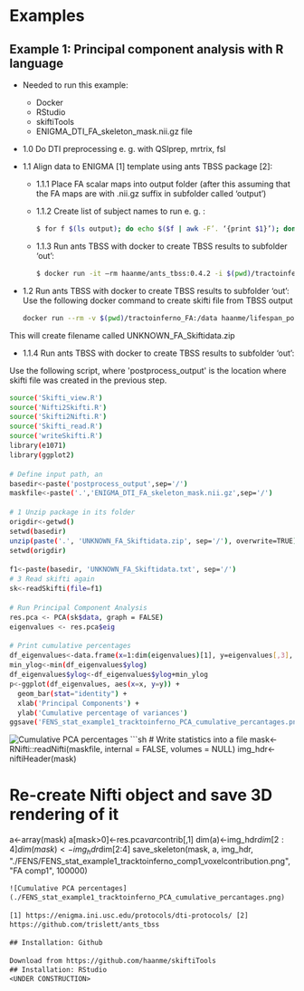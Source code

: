 # Examples

## Example 1: Principal component analysis with R language

- Needed to run this example:
    - Docker
    - RStudio
    - skiftiTools
    - ENIGMA_DTI_FA_skeleton_mask.nii.gz file

- 1.0 Do DTI preprocessing e. g. with QSIprep, mrtrix, fsl

- 1.1 Align data to ENIGMA [1] template using ants TBSS package [2]:

    - 1.1.1 Place FA scalar maps into output folder (after this assuming that the FA maps are with .nii.gz suffix in subfolder called ‘output’)

    - 1.1.2 Create list of subject names to run e. g. :
        ```sh
        $ for f $(ls output); do echo $($f | awk -F’. ‘{print $1}’); done > caselist.txt
        ```
    - 1.1.3 Run ants TBSS with docker to create TBSS results to subfolder ‘out’:
        ```sh
        $ docker run -it –rm haanme/ants_tbss:0.4.2 -i $(pwd)/tractoinferno_FA -c caselist.txt –modality FA –enigma -o $(pwd)/out
        ```  
- 1.2 Run ants TBSS with docker to create TBSS results to subfolder ‘out’:
    Use the following docker command to create skifti file from TBSS output
    ```sh
    docker run --rm -v $(pwd)/tractoinferno_FA:/data haanme/lifespan_postprocess:0.2.3 /bin/bash -c "cd / ; Rscript Postprocess.R --path /data --outputpath /data/postprocess_output --TBSSsubfolder out --writepng No --subjectsfile /data/caselist.txt --filetype ASCII --compression zip"
    ```
    
This will create filename called UNKNOWN_FA_Skiftidata.zip

- 1.1.4 Run ants TBSS with docker to create TBSS results to subfolder ‘out’:

Use the following script, where 'postprocess_output' is the location where skifti file was created in the previous step.
```sh
source('Skifti_view.R')
source('Nifti2Skifti.R')
source('Skifti2Nifti.R')
source('Skifti_read.R')
source('writeSkifti.R')
library(e1071) 
library(ggplot2)

# Define input path, an
basedir<-paste('postprocess_output',sep='/')
maskfile<-paste('.','ENIGMA_DTI_FA_skeleton_mask.nii.gz',sep='/')

# 1 Unzip package in its folder
origdir<-getwd()
setwd(basedir)
unzip(paste('.', 'UNKNOWN_FA_Skiftidata.zip', sep='/'), overwrite=TRUE)
setwd(origdir)

f1<-paste(basedir, 'UNKNOWN_FA_Skiftidata.txt', sep='/')
# 3 Read skifti again
sk<-readSkifti(file=f1)

# Run Principal Component Analysis
res.pca <- PCA(sk$data, graph = FALSE)
eigenvalues <- res.pca$eig

# Print cumulative percentages
df_eigenvalues<-data.frame(x=1:dim(eigenvalues)[1], y=eigenvalues[,3], ylog=log10(eigenvalues[,3]))
min_ylog<-min(df_eigenvalues$ylog)
df_eigenvalues$ylog<-df_eigenvalues$ylog+min_ylog
p<-ggplot(df_eigenvalues, aes(x=x, y=y)) + 
  geom_bar(stat="identity") + 
  xlab('Principal Components') +
  ylab('Cumulative percentage of variances')
ggsave('FENS_stat_example1_tracktoinferno_PCA_cumulative_percantages.png')
```
<img src="file://FENS_stat_example1_tracktoinferno_PCA_cumulative_percantages.png" alt="Cumulative PCA percentages" height="200"/>
```sh
# Write statistics into a file
mask<-RNifti::readNifti(maskfile, internal = FALSE, volumes = NULL)  
img_hdr<-niftiHeader(mask)

# Re-create Nifti object and save 3D rendering of it
a<-array(mask)
a[mask>0]<-res.pca$var$contrib[,1]
dim(a)<-img_hdr$dim[2:4]
dim(mask)<-img_hdr$dim[2:4]
save_skeleton(mask, a, img_hdr, "./FENS/FENS_stat_example1_tracktoinferno_comp1_voxelcontribution.png", "FA comp1", 100000)
```
![Cumulative PCA percentages](./FENS_stat_example1_tracktoinferno_PCA_cumulative_percantages.png)

[1] https://enigma.ini.usc.edu/protocols/dti-protocols/ [2] https://github.com/trislett/ants_tbss

## Installation: Github

Download from https://github.com/haanme/skiftiTools
## Installation: RStudio
<UNDER CONSTRUCTION>
